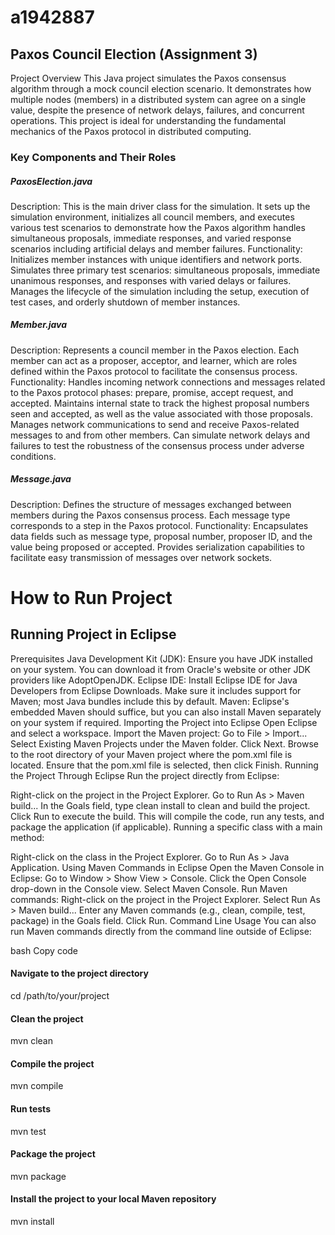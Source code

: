 # a1942887

## Paxos Council Election (Assignment 3)
Project Overview
This Java project simulates the Paxos consensus algorithm through a mock council election scenario. It demonstrates how multiple nodes (members) in a distributed system can agree on a single value, despite the presence of network delays, failures, and concurrent operations. This project is ideal for understanding the fundamental mechanics of the Paxos protocol in distributed computing.

### Key Components and Their Roles

##### PaxosElection.java

Description: This is the main driver class for the simulation. It sets up the simulation environment, initializes all council members, and executes various test scenarios to demonstrate how the Paxos algorithm handles simultaneous proposals, immediate responses, and varied response scenarios including artificial delays and member failures.
Functionality:
Initializes member instances with unique identifiers and network ports.
Simulates three primary test scenarios: simultaneous proposals, immediate unanimous responses, and responses with varied delays or failures.
Manages the lifecycle of the simulation including the setup, execution of test cases, and orderly shutdown of member instances.

##### Member.java

Description: Represents a council member in the Paxos election. Each member can act as a proposer, acceptor, and learner, which are roles defined within the Paxos protocol to facilitate the consensus process.
Functionality:
Handles incoming network connections and messages related to the Paxos protocol phases: prepare, promise, accept request, and accepted.
Maintains internal state to track the highest proposal numbers seen and accepted, as well as the value associated with those proposals.
Manages network communications to send and receive Paxos-related messages to and from other members.
Can simulate network delays and failures to test the robustness of the consensus process under adverse conditions.

##### Message.java

Description: Defines the structure of messages exchanged between members during the Paxos consensus process. Each message type corresponds to a step in the Paxos protocol.
Functionality:
Encapsulates data fields such as message type, proposal number, proposer ID, and the value being proposed or accepted.
Provides serialization capabilities to facilitate easy transmission of messages over network sockets.

# How to Run Project
## Running Project in Eclipse
Prerequisites
Java Development Kit (JDK): Ensure you have JDK installed on your system. You can download it from Oracle's website or other JDK providers like AdoptOpenJDK.
Eclipse IDE: Install Eclipse IDE for Java Developers from Eclipse Downloads. Make sure it includes support for Maven; most Java bundles include this by default.
Maven: Eclipse's embedded Maven should suffice, but you can also install Maven separately on your system if required.
Importing the Project into Eclipse
Open Eclipse and select a workspace.
Import the Maven project:
Go to File > Import...
Select Existing Maven Projects under the Maven folder.
Click Next.
Browse to the root directory of your Maven project where the pom.xml file is located.
Ensure that the pom.xml file is selected, then click Finish.
Running the Project
Through Eclipse
Run the project directly from Eclipse:

Right-click on the project in the Project Explorer.
Go to Run As > Maven build...
In the Goals field, type clean install to clean and build the project.
Click Run to execute the build. This will compile the code, run any tests, and package the application (if applicable).
Running a specific class with a main method:

Right-click on the class in the Project Explorer.
Go to Run As > Java Application.
Using Maven Commands in Eclipse
Open the Maven Console in Eclipse:
Go to Window > Show View > Console.
Click the Open Console drop-down in the Console view.
Select Maven Console.
Run Maven commands:
Right-click on the project in the Project Explorer.
Select Run As > Maven build...
Enter any Maven commands (e.g., clean, compile, test, package) in the Goals field.
Click Run.
Command Line Usage
You can also run Maven commands directly from the command line outside of Eclipse:

bash
Copy code
#### Navigate to the project directory
cd /path/to/your/project

#### Clean the project
mvn clean

#### Compile the project
mvn compile

#### Run tests
mvn test

#### Package the project
mvn package

#### Install the project to your local Maven repository
mvn install
